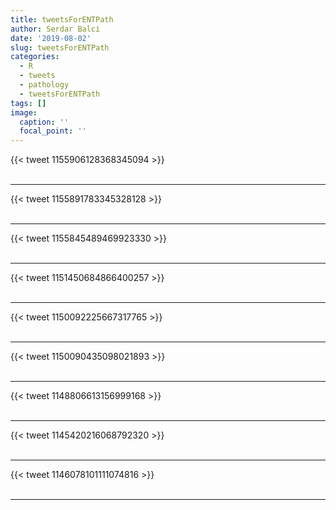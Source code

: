 ```yaml
---
title: tweetsForENTPath
author: Serdar Balci
date: '2019-08-02'
slug: tweetsForENTPath
categories:
  - R
  - tweets
  - pathology
  - tweetsForENTPath
tags: []
image:
  caption: ''
  focal_point: ''
---
```



{{< tweet 1155906128368345094 >}}
<br>
<br>
<hr>
{{< tweet 1155891783345328128 >}}
<br>
<br>
<hr>
{{< tweet 1155845489469923330 >}}
<br>
<br>
<hr>
{{< tweet 1151450684866400257 >}}
<br>
<br>
<hr>
{{< tweet 1150092225667317765 >}}
<br>
<br>
<hr>
{{< tweet 1150090435098021893 >}}
<br>
<br>
<hr>
{{< tweet 1148806613156999168 >}}
<br>
<br>
<hr>
{{< tweet 1145420216068792320 >}}
<br>
<br>
<hr>
{{< tweet 1146078101111074816 >}}
<br>
<br>
<hr>
